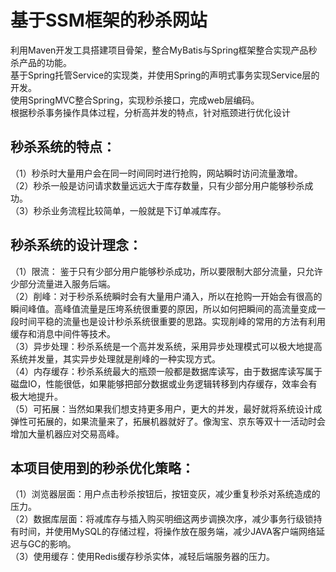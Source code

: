 # 
基于SSM框架的秒杀网站<br>
=
利用Maven开发工具搭建项目骨架，整合MyBatis与Spring框架整合实现产品秒杀产品的功能。<br>
基于Spring托管Service的实现类，并使用Spring的声明式事务实现Service层的开发。<br>
使用SpringMVC整合Spring，实现秒杀接口，完成web层编码。<br>
根据秒杀事务操作具体过程，分析高并发的特点，针对瓶颈进行优化设计<br>
## 秒杀系统的特点：<br>
（1）秒杀时大量用户会在同一时间同时进行抢购，网站瞬时访问流量激增。<br>
（2）秒杀一般是访问请求数量远远大于库存数量，只有少部分用户能够秒杀成功。<br>
（3）秒杀业务流程比较简单，一般就是下订单减库存。<br>
## 秒杀系统的设计理念：<br>
（1）限流： 鉴于只有少部分用户能够秒杀成功，所以要限制大部分流量，只允许少部分流量进入服务后端。<br>
（2）削峰：对于秒杀系统瞬时会有大量用户涌入，所以在抢购一开始会有很高的瞬间峰值。高峰值流量是压垮系统很重要的原因，所以如何把瞬间的高流量变成一段时间平稳的流量也是设计秒杀系统很重要的思路。实现削峰的常用的方法有利用缓存和消息中间件等技术。<br>
（3）异步处理：秒杀系统是一个高并发系统，采用异步处理模式可以极大地提高系统并发量，其实异步处理就是削峰的一种实现方式。<br>
（4）内存缓存：秒杀系统最大的瓶颈一般都是数据库读写，由于数据库读写属于磁盘IO，性能很低，如果能够把部分数据或业务逻辑转移到内存缓存，效率会有极大地提升。<br>
（5）可拓展：当然如果我们想支持更多用户，更大的并发，最好就将系统设计成弹性可拓展的，如果流量来了，拓展机器就好了。像淘宝、京东等双十一活动时会增加大量机器应对交易高峰。<br>
## 本项目使用到的秒杀优化策略：<br>
（1）浏览器层面：用户点击秒杀按钮后，按钮变灰，减少重复秒杀对系统造成的压力。<br>
（2）数据库层面：将减库存与插入购买明细这两步调换次序，减少事务行级锁持有时间，并使用MySQL的存储过程，将操作放在服务端，减少JAVA客户端网络延迟与GC的影响。<br>
（3）使用缓存：使用Redis缓存秒杀实体，减轻后端服务器的压力。<br>



